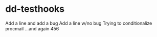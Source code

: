 dd-testhooks
============

Add a line and add a bug
Add a line w/no bug
Trying to conditionalize procmail
...and again 456
